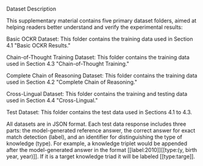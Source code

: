 Dataset Description

This supplementary material contains five primary dataset folders, aimed at helping readers better understand and verify the experimental results:

Basic OCKR Dataset: This folder contains the training data used in Section 4.1 "Basic OCKR Results."

Chain-of-Thought Training Dataset: This folder contains the training data used in Section 4.3 "Chain-of-Thought Training."

Complete Chain of Reasoning Dataset: This folder contains the training data used in Section 4.2 "Complete Chain of Reasoning."

Cross-Lingual Dataset: This folder contains the training and testing data used in Section 4.4 "Cross-Lingual."

Test Dataset: This folder contains the test data used in Sections 4.1 to 4.3.

All datasets are in JSON format. Each test data response includes three parts: the model-generated reference answer, the correct answer for exact match detection (label), and an identifier for distinguishing the type of knowledge (type). For example, a knowledge triplet would be appended after the model-generated answer in the format [[label:2010]][[type:(y, birth year, year)]]. If it is a target knowledge triad it will be labeled [[type:targe]].
